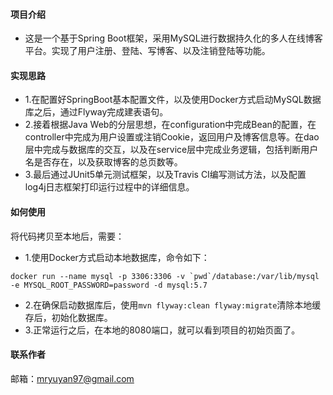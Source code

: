 #### 项目介绍

* 这是一个基于Spring Boot框架，采用MySQL进行数据持久化的多人在线博客平台。实现了用户注册、登陆、写博客、以及注销登陆等功能。

#### 实现思路
* 1.在配置好SpringBoot基本配置文件，以及使用Docker方式启动MySQL数据库之后，通过Flyway完成建表语句。
* 2.接着根据Java Web的分层思想，在configuration中完成Bean的配置，在controller中完成为用户设置或注销Cookie，返回用户及博客信息等。在dao层中完成与数据库的交互，以及在service层中完成业务逻辑，包括判断用户名是否存在，以及获取博客的总页数等。
* 3.最后通过JUnit5单元测试框架，以及Travis CI编写测试方法，以及配置log4j日志框架打印运行过程中的详细信息。

#### 如何使用
将代码拷贝至本地后，需要：
* 1.使用Docker方式启动本地数据库，命令如下：
```
docker run --name mysql -p 3306:3306 -v `pwd`/database:/var/lib/mysql -e MYSQL_ROOT_PASSWORD=password -d mysql:5.7
```
* 2.在确保启动数据库后，使用`mvn flyway:clean flyway:migrate`清除本地缓存后，初始化数据库。
* 3.正常运行之后，在本地的8080端口，就可以看到项目的初始页面了。

#### 联系作者
邮箱：mryuyan97@gmail.com
